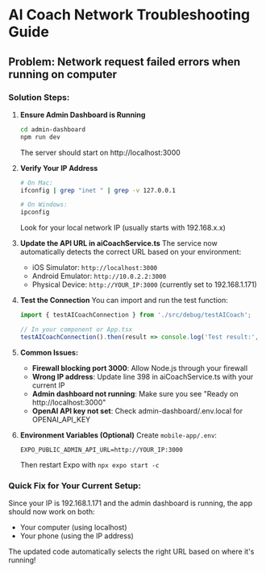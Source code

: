 # AI Coach Network Troubleshooting Guide

## Problem: Network request failed errors when running on computer

### Solution Steps:

1. **Ensure Admin Dashboard is Running**
   ```bash
   cd admin-dashboard
   npm run dev
   ```
   The server should start on http://localhost:3000

2. **Verify Your IP Address**
   ```bash
   # On Mac:
   ifconfig | grep "inet " | grep -v 127.0.0.1
   
   # On Windows:
   ipconfig
   ```
   Look for your local network IP (usually starts with 192.168.x.x)

3. **Update the API URL in aiCoachService.ts**
   The service now automatically detects the correct URL based on your environment:
   - iOS Simulator: `http://localhost:3000`
   - Android Emulator: `http://10.0.2.2:3000`
   - Physical Device: `http://YOUR_IP:3000` (currently set to 192.168.1.171)

4. **Test the Connection**
   You can import and run the test function:
   ```javascript
   import { testAICoachConnection } from './src/debug/testAICoach';
   
   // In your component or App.tsx
   testAICoachConnection().then(result => console.log('Test result:', result));
   ```

5. **Common Issues:**
   - **Firewall blocking port 3000**: Allow Node.js through your firewall
   - **Wrong IP address**: Update line 398 in aiCoachService.ts with your current IP
   - **Admin dashboard not running**: Make sure you see "Ready on http://localhost:3000"
   - **OpenAI API key not set**: Check admin-dashboard/.env.local for OPENAI_API_KEY

6. **Environment Variables (Optional)**
   Create `mobile-app/.env`:
   ```
   EXPO_PUBLIC_ADMIN_API_URL=http://YOUR_IP:3000
   ```
   Then restart Expo with `npx expo start -c`

### Quick Fix for Your Current Setup:

Since your IP is 192.168.1.171 and the admin dashboard is running, the app should now work on both:
- Your computer (using localhost)
- Your phone (using the IP address)

The updated code automatically selects the right URL based on where it's running! 